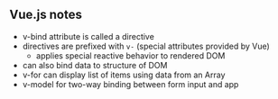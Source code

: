 ## Vue.js notes

- v-bind attribute is called a directive
- directives are prefixed with `v-` (special attributes provided by Vue)
  - applies special reactive behavior to rendered DOM
- can also bind data to structure of DOM
- v-for can display list of items using data from an Array
- v-model for two-way binding between form input and app
